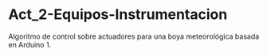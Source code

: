 # Act_2-Equipos-Instrumentacion
Algoritmo de control sobre actuadores para una boya meteorológica basada en Arduino 1.
